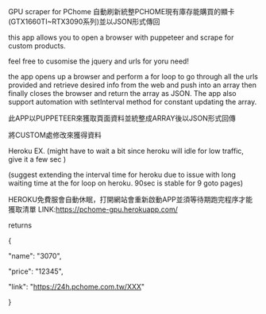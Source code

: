 GPU scraper for PChome
自動刷新統整PCHOME現有庫存能購買的顯卡(GTX1660TI~RTX3090系列)並以JSON形式傳回

this app allows you to open a browser with puppeteer and scrape for custom products.

feel free to cusomise the jquery and urls for yoru need!

the app opens up a browser and perform a for loop to go through all the urls provided and retrieve desired info from the web and push into an array then finally closes the browser and return the array as JSON. The app also support automation with setInterval method for constant updating the array.

此APP以PUPPETEER來獲取頁面資料並統整成ARRAY後以JSON形式回傳

將CUSTOM處修改來獲得資料


Heroku  EX.  (might have to wait a bit since heroku will idle for low traffic, give it a few sec )

(suggest extending the interval time for heroku due to issue with long waiting time at the for loop on heroku. 90sec is stable for 9 goto pages)

HEROKU免費服會自動休眠，打開網站會重新啟動APP並須等待期跑完程序才能獲取清單
LINK:https://pchome-gpu.herokuapp.com/

returns 

{

"name": "3070",

"price": "12345",

"link": "https://24h.pchome.com.tw/XXX"

}
